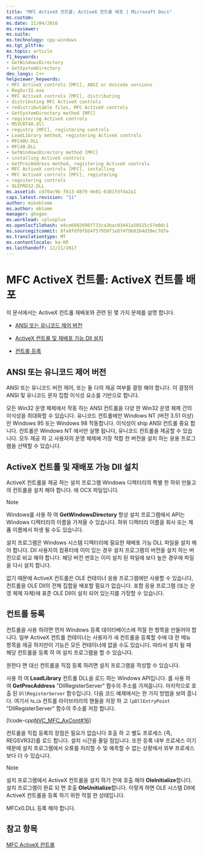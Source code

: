```yaml
---
title: "MFC ActiveX 컨트롤: ActiveX 컨트롤 배포 | Microsoft Docs"
ms.custom: 
ms.date: 11/04/2016
ms.reviewer: 
ms.suite: 
ms.technology: cpp-windows
ms.tgt_pltfrm: 
ms.topic: article
f1_keywords:
- GetWindowsDirectory
- GetSystemDirectory
dev_langs: C++
helpviewer_keywords:
- MFC ActiveX controls [MFC], ANSI or Unicode versions
- RegSvr32.exe
- MFC ActiveX controls [MFC], distributing
- distributing MFC ActiveX controls
- redistributable files, MFC ActiveX controls
- GetSystemDirectory method [MFC]
- registering ActiveX controls
- MSVCRT40.dll
- registry [MFC], registering controls
- LoadLibrary method, registering ActiveX controls
- MFC40U.DLL
- MFC40.DLL
- GetWindowsDirectory method [MFC]
- installing ActiveX controls
- GetProcAddress method, registering ActiveX controls
- MFC ActiveX controls [MFC], installing
- MFC ActiveX controls [MFC], registering
- registering controls
- OLEPRO32.DLL
ms.assetid: cd70ac9b-f613-4879-9e81-6381fdfda2a1
caps.latest.revision: "11"
author: mikeblome
ms.author: mblome
manager: ghogen
ms.workload: cplusplus
ms.openlocfilehash: e4ce6602696f733ca3bac03441a58515c57e0dc1
ms.sourcegitcommit: 8fa8fdf0fbb4f57950f1e8f4f9b81b4d39ec7d7a
ms.translationtype: MT
ms.contentlocale: ko-KR
ms.lasthandoff: 12/21/2017
---
```

# <a name="mfc-activex-controls-distributing-activex-controls"></a>MFC ActiveX 컨트롤: ActiveX 컨트롤 배포
이 문서에서는 ActiveX 컨트롤 재배포와 관련 된 몇 가지 문제를 설명 합니다.  
  
-   [ANSI 또는 유니코드 제어 버전](#_core_ansi_or_unicode_control_versions)  
  
-   [ActiveX 컨트롤 및 재배포 가능 Dll 설치](#_core_installing_activex_controls_and_redistributable_dlls)  
  
-   [컨트롤 등록](#_core_registering_controls)  
  
##  <a name="_core_ansi_or_unicode_control_versions"></a>ANSI 또는 유니코드 제어 버전  
 ANSI 또는 유니코드 버전 제어, 또는 둘 다의 제공 여부를 결정 해야 합니다. 이 결정의 ANSI 및 유니코드 문자 집합 이식성 요소를 기반으로 합니다.  
  
 모든 Win32 운영 체제에서 작동 하는 ANSI 컨트롤을 다양 한 Win32 운영 체제 간의 이식성을 최대화할 수 있습니다. 유니코드 컨트롤에만 Windows NT (버전 3.51 이상)만 Windows 95 또는 Windows 98 작동합니다. 이식성이 ship ANSI 컨트롤 중요 합니다. 컨트롤은 Windows NT 에서만 실행 됩니다, 유니코드 컨트롤을 제공할 수 있습니다. 모두 제공 하 고 사용자의 운영 체제에 가장 적합 한 버전을 설치 하는 응용 프로그램을 선택할 수 있습니다.  
  
##  <a name="_core_installing_activex_controls_and_redistributable_dlls"></a>ActiveX 컨트롤 및 재배포 가능 Dll 설치  
 ActiveX 컨트롤을 제공 하는 설치 프로그램 Windows 디렉터리의 특별 한 하위 만들고의 컨트롤을 설치 해야 합니다. 에 OCX 파일입니다.  
  
> [!NOTE]
>  Windows를 사용 하 여 **GetWindowsDirectory** 항상 설치 프로그램에서 API는 Windows 디렉터리의 이름을 가져올 수 있습니다. 하위 디렉터리 이름을 회사 또는 제품 이름에서 파생 될 수도 있습니다.  
  
 설치 프로그램은 Windows 시스템 디렉터리에 필요한 재배포 가능 DLL 파일을 설치 해야 합니다. Dll 사용자의 컴퓨터에 이미 있는 경우 설치 프로그램의 버전을 설치 하는 버전으로 비교 해야 합니다. 해당 버전 번호는 이미 설치 된 파일에 보다 높은 경우에 파일을 다시 설치 합니다.  
  
 없기 때문에 ActiveX 컨트롤은 OLE 컨테이너 응용 프로그램에만 사용할 수 있습니다, 컨트롤을 OLE Dll의 전체 집합을 배포할 필요가 없습니다. 포함 응용 프로그램 (또는 운영 체제 자체)에 표준 OLE Dll이 설치 되어 있는지를 가정할 수 있습니다.  
  
##  <a name="_core_registering_controls"></a>컨트롤 등록  
 컨트롤을 사용 하려면 먼저 Windows 등록 데이터베이스에 적절 한 항목을 만들어야 합니다. 일부 ActiveX 컨트롤 컨테이너는 사용자가 새 컨트롤을 등록할 수에 대 한 메뉴 항목을 제공 하지만이 기능은 모든 컨테이너에 없을 수도 있습니다. 따라서 설치 될 때 해당 컨트롤을 등록 하 여 설치 프로그램을 할 수 있습니다.  
  
 원한다 면 대신 컨트롤을 직접 등록 하려면 설치 프로그램을 작성할 수 있습니다.  
  
 사용 하 여 **LoadLibrary** 컨트롤 DLL을 로드 하는 Windows API입니다. 를 사용 하 여 **GetProcAddress** "DllRegisterServer" 함수의 주소를 가져옵니다. 마지막으로 호출 된 `DllRegisterServer` 함수입니다. 다음 코드 예제에서는 한 가지 방법을 보여 줍니다. 여기서 `hLib` 컨트롤 라이브러리의 핸들을 저장 하 고 `lpDllEntryPoint` "DllRegisterServer" 함수의 주소를 저장 합니다.  
  
 [!code-cpp[NVC_MFC_AxCont#16](../mfc/codesnippet/cpp/mfc-activex-controls-distributing-activex-controls_1.cpp)]  
  
 컨트롤을 직접 등록의 장점은 필요가 없습니다 호출 하 고 별도 프로세스 (즉, REGSVR32)를 로드 합니다. 설치 시간을 줄일 점입니다. 또한 등록 내부 프로세스 이기 때문에 설치 프로그램에서 오류를 처리할 수 및 예측할 수 없는 상황에서 외부 프로세스 보다 더 수 있습니다.  
  
> [!NOTE]
>  설치 프로그램에서 ActiveX 컨트롤을 설치 하기 전에 호출 해야 **OleInitialize**합니다. 설치 프로그램이 완료 되 면 호출 **OleUnitialize**합니다. 이렇게 하면 OLE 시스템 Dll에 ActiveX 컨트롤을 등록 하기 위한 적절 한 상태입니다.  
  
 MFCx0.DLL 등록 해야 합니다.  
  
## <a name="see-also"></a>참고 항목  
 [MFC ActiveX 컨트롤](../mfc/mfc-activex-controls.md)


